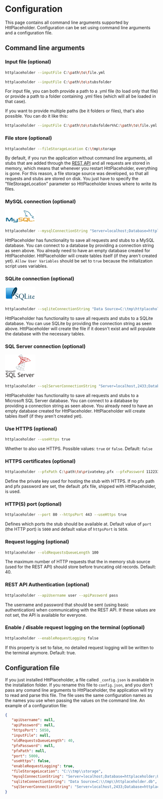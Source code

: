 # Configuration

This page contains all command line arguments supported by HttPlaceholder. Configuration can be set using command line arguments and a configuration file.

## Command line arguments

### Input file (optional)

```bash
httplaceholder --inputFile C:\path\to\file.yml
```

```bash
httplaceholder --inputFile C:\path\to\stubsfolder
```

For input file, you can both provide a path to a .yml file (to load only that file) or provide a path to a folder containing .yml files (which will all be loaded in that case).

If you want to provide multiple paths (be it folders or files), that's also possible. You can do it like this:

```bash
httplaceholder --inputFile C:\path\to\stubsfolder%%C:\path\to\file.yml
```

### File store (optional)

```bash
httplaceholder --fileStorageLocation C:\tmp\storage
```

By default, if you run the application without command line arguments, all stubs that are added through the [REST API](API.md) and all requests are stored in memory, which means that whenever you restart HttPlaceholder, everything is gone. For this reason, a file storage source was developed, so that all requests and stubs are stored on disk. You just have to specify the "fileStorageLocation" parameter so HttPlaceholder knows where to write its files.

### MySQL connection (optional)

<img src="img/mysql.png" width="100" />

```bash
httplaceholder --mysqlConnectionString "Server=localhost;Database=httplaceholder;Uid=httplaceholder;Pwd=httplaceholder;Allow User Variables=true"
```

HttPlaceholder has functionality to save all requests and stubs to a MySQL database. You can connect to a database by providing a connection string as seen above. You already need to have an empty database created for HttPlaceholder. HttPlaceholder will create tables itself (if they aren't created yet). `Allow User Variables` should be set to `true` because the initialization script uses variables.

### SQLite connection (optional)

<img src="img/sqlite.png" width="100" />

```bash
httplaceholder --sqliteConnectionString "Data Source=C:\tmp\httplaceholder.db"
```

HttPlaceholder has functionality to save all requests and stubs to a SQLite database. You can use SQLite by providing the connection string as seen above. HttPlaceholder will create the file if it doesn't exist and will populate the database with the necessary tables.

### SQL Server connection (optional)

<img src="img/mssql.png" width="100" />

```bash
httplaceholder --sqlServerConnectionString "Server=localhost,2433;Database=httplaceholder;User Id=sa;Password=Password123"
```

HttPlaceholder has functionality to save all requests and stubs to a Microsoft SQL Server database. You can connect to a database by providing a connection string as seen above. You already need to have an empty database created for HttPlaceholder. HttPlaceholder will create tables itself (if they aren't created yet).

### Use HTTPS (optional)

```bash
httplaceholder --useHttps true
```

Whether to also use HTTPS. Possible values: `true` or `false`. Default: `false`

### HTTPS certificates (optional)

```bash
httplaceholder --pfxPath C:\path\to\privatekey.pfx --pfxPassword 11223344
```

Define the private key used for hosting the stub with HTTPS. If no pfx path and pfx password are set, the default .pfx file, shipped with HttPlaceholder, is used.

### HTTP(S) port (optional)

```bash
httplaceholder --port 80 --httpsPort 443 --useHttps true
```

Defines which ports the stub should be available at. Default value of `port` (the HTTP port) is `5000` and default value of `httpsPort` is `5050`.

### Request logging (optional)

```bash
httplaceholder --oldRequestsQueueLength 100
```

The maximum number of HTTP requests that the in memory stub source (used for the REST API) should store before truncating old records. Default: 40.

### REST API Authentication (optional)

```bash
httplaceholder --apiUsername user --apiPassword pass
```

The username and password that should be sent (using basic authentication) when communicating with the REST API. If these values are not set, the API is available for everyone.

### Enable / disable request logging on the terminal (optional)

```bash
httplaceholder --enableRequestLogging false
```

If this property is set to false, no detailed request logging will be written to the terminal anymore. Default: true.

## Configuration file

If you just installed HttPlaceholder, a file called `_config.json` is available in the installation folder. If you rename this file to `config.json`, and you don't pass any comand line arguments to HttPlaceholder, the application will try to read and parse this file. The file uses the same configuration names as the names you use when passing the values on the command line. An example of a configuration file:

```json
{
   "apiUsername": null,
   "apiPassword": null,
   "httpsPort": 5050,
   "inputFile": null,
   "oldRequestsQueueLength": 40,
   "pfxPassword": null,
   "pfxPath": null,
   "port": 5000,
   "useHttps": false,
   "enableRequestLogging": true,
   "fileStorageLocation": "C:\\tmp\\storage",
   "mysqlConnectionString": "Server=localhost;Database=httplaceholder;Uid=httplaceholder;Pwd=httplaceholder;Allow User Variables=true",
   "sqliteConnectionString": "Data Source=C:\\tmp\\httplaceholder.db",
   "sqlServerConnectionString": "Server=localhost,2433;Database=httplaceholder;User Id=sa;Password=Password123"
}
```